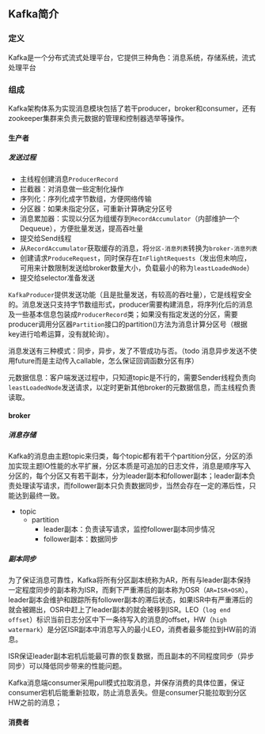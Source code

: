 ## Kafka简介

### 定义

Kafka是一个分布式流式处理平台，它提供三种角色：消息系统，存储系统，流式处理平台

### 组成

Kafka架构体系为实现消息模块包括了若干producer，broker和consumer，还有zookeeper集群来负责元数据的管理和控制器选举等操作。

#### 生产者

##### 发送过程

- 主线程创建消息`ProducerRecord`
- 拦截器：对消息做一些定制化操作
- 序列化：序列化成字节数组，方便网络传输
- 分区器：如果未指定分区，可重新计算确定分区号
- 消息累加器：实现以分区为组缓存到`RecordAccumulator`（内部维护一个Dequeue），方便批量发送，提高吞吐量
- 提交给Send线程
- 从`RecordAccumulator`获取缓存的消息，将`分区-消息列表`转换为`broker-消息列表`
- 创建请求`ProduceRequest`，同时保存在`InFlightRequests`（发出但未响应，可用来计数限制发送给broker数量大小，负载最小的称为`leastLoadedNode`）
- 提交给selector准备发送

`KafkaProducer`提供发送功能（且是批量发送，有较高的吞吐量），它是线程安全的。消息发送只支持字节数组形式，producer需要构建消息，将序列化后的消息及一些基本信息包装成`ProducerRecord`类；如果没有指定发送的分区，需要producer调用分区器`Partition`接口的partition()方法为消息计算分区号（根据key进行哈希运算，没有就轮询）。

消息发送有三种模式：同步，异步，发了不管成功与否。（todo 消息异步发送不使用future而是主动传入callable，怎么保证回调函数分区有序）

元数据信息：客户端发送过程中，只知道topic是不行的，需要Sender线程负责向`leastLoadedNode`发送请求，以定时更新其他broker的元数据信息，而主线程负责读取。

#### broker

##### 消息存储

Kafka的消息由主题topic来归类，每个topic都有若干个partition分区，分区的添加实现主题IO性能的水平扩展，分区本质是可追加的日志文件，消息是顺序写入分区的，每个分区又有若干副本，分为leader副本和follower副本；leader副本负责处理读写请求，而follower副本只负责数据同步，当然会存在一定的滞后性，只能达到最终一致。

- topic
  - partition
    - leader副本：负责读写请求，监控follower副本同步情况
    - follower副本：数据同步

##### 副本同步

为了保证消息可靠性，Kafka将所有分区副本统称为AR，所有与leader副本保持一定程度同步的副本称为ISR，而剩下严重滞后的副本称为OSR（`AR=ISR+OSR`）。leader副本会维护和跟踪所有follower副本的滞后状态，如果ISR中有严重滞后的就会被踢出，OSR中赶上了leader副本的就会被移到ISR。LEO（`log end offset`）标识当前日志分区中下一条待写入的消息的offset，HW（`high` `watermark`）是分区ISR副本中消息写入的最小LEO，消费者最多能拉到HW前的消息。

ISR保证leader副本宕机后能最可靠的恢复数据，而且副本的不同程度同步（异步同步）可以降低同步带来的性能问题。

Kafka消息端consumer采用pull模式拉取消息，并保存消费的具体位置，保证consumer宕机后能重新拉取，防止消息丢失。但是consumer只能拉取到分区HW之前的消息；

#### 消费者










